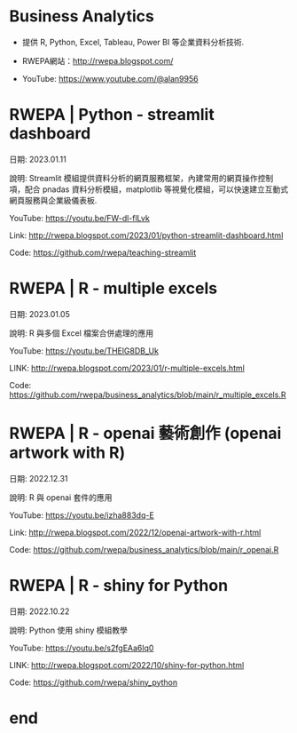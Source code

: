 # Business Analytics

+ 提供 R, Python, Excel, Tableau, Power BI 等企業資料分析技術.

+ RWEPA網站：http://rwepa.blogspot.com/

+ YouTube: https://www.youtube.com/@alan9956

# RWEPA | Python - streamlit dashboard

日期: 2023.01.11

說明: Streamlit 模組提供資料分析的網頁服務框架，內建常用的網頁操作控制項，配合 pnadas 資料分析模組，matplotlib 等視覺化模組，可以快速建立互動式網頁服務與企業級儀表板.

YouTube: https://youtu.be/FW-dl-flLvk

Link: http://rwepa.blogspot.com/2023/01/python-streamlit-dashboard.html

Code: https://github.com/rwepa/teaching-streamlit

# RWEPA | R - multiple excels

日期: 2023.01.05

說明: R 與多個 Excel 檔案合併處理的應用

YouTube: https://youtu.be/THElG8DB_Uk

LINK: http://rwepa.blogspot.com/2023/01/r-multiple-excels.html

Code: https://github.com/rwepa/business_analytics/blob/main/r_multiple_excels.R

# RWEPA | R - openai 藝術創作 (openai artwork with R)

日期: 2022.12.31

說明: R 與 openai 套件的應用

YouTube: https://youtu.be/izha883dq-E

Link: http://rwepa.blogspot.com/2022/12/openai-artwork-with-r.html

Code: https://github.com/rwepa/business_analytics/blob/main/r_openai.R

# RWEPA | R - shiny for Python

日期: 2022.10.22

說明: Python 使用 shiny 模組教學

YouTube: https://youtu.be/s2fgEAa6lq0

LINK: http://rwepa.blogspot.com/2022/10/shiny-for-python.html

Code: https://github.com/rwepa/shiny_python
# end
